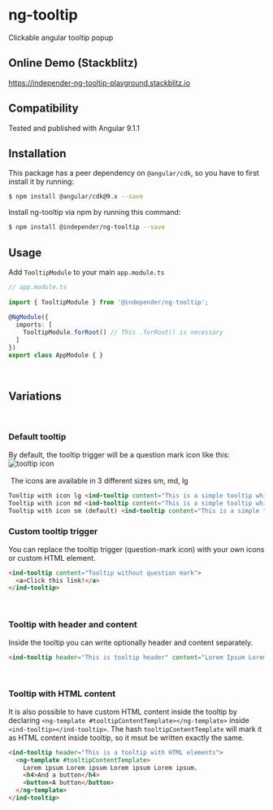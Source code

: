 # ng-tooltip
Clickable angular tooltip popup
​
## Online Demo (Stackblitz)
https://independer-ng-tooltip-playground.stackblitz.io

## Compatibility
Tested and published with Angular 9.1.1
​
## Installation
This package has a peer dependency on `@angular/cdk`, so you have to first install it by running:

```bash
$ npm install @angular/cdk@9.x --save
```

Install ng-tooltip via npm by running this command:
```bash
$ npm install @independer/ng-tooltip --save
```
 
## Usage
 
Add `TooltipModule` to your main `app.module.ts`
​
```ts
// app.module.ts
​
import { TooltipModule } from '@independer/ng-tooltip';
  
@NgModule({
  imports: [
    TooltipModule.forRoot() // This .forRoot() is necessary
  ]
})
export class AppModule { }
```
​
​
## Variations
​
### Default tooltip
By default, the tooltip trigger will be a question mark icon like this: ![tooltip icon](https://image.ibb.co/bL6Czc/question_mark.png)
<br />
<br />​
The icons are available in 3 different sizes sm, md, lg
```html
Tooltip with icon lg <ind-tooltip content="This is a simple tooltip which uses content attribute" size="lg"></ind-tooltip>
Tooltip with icon md <ind-tooltip content="This is a simple tooltip which uses content attribute" size="md"></ind-tooltip>
Tooltip with icon sm (default) <ind-tooltip content="This is a simple tooltip which uses content attribute" size="sm"></ind-tooltip>
```
### Custom tooltip trigger
You can replace the tooltip trigger (question-mark icon) with your own icons or custom HTML element.
```html
<ind-tooltip content="Tooltip without question mark">
  <a>Click this link!</a> 
</ind-tooltip>
```
​
### Tooltip with header and content
Inside the tooltip you can write optionally header and content separately.
```html
<ind-tooltip header="This is tooltip header" content="Lorem Ipsum Lorem Ipsum Lorem Ipsum Lorem Ipsum."></ind-tooltip>
```
​
### Tooltip with HTML content
It is also possible to have custom HTML content inside the tooltip by declaring `<ng-template #tooltipContentTemplate></ng-template>` inside `<ind-tooltip></ind-tooltip>`. The hash `tooltipContentTemplate` will mark it as HTML content inside tooltip, so it msut be written exactly the same.
​
```html
<ind-tooltip header="This is a tooltip with HTML elements"> 
  <ng-template #tooltipContentTemplate> 
    Lorem ipsum Lorem ipsum Lorem ipsum Lorem ipsum. 
    <h4>And a button</h4> 
    <button>A button</button>
  </ng-template>
</ind-tooltip>
```
